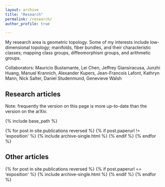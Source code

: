 ```yaml
---
layout: archive
title: "Research"
permalink: /research/
author_profile: true

---
```



My research area is geometric topology. Some of my interests include low-dimensional topology; manifolds, fiber bundles, and their characteristic classes; mapping class groups, diffeomorphism groups, and arithmetic groups. 

Collaborators: Mauricio Bustamante, Lei Chen, Jeffrey Giansiracusa, Junzhi Huang, Manuel Krannich, Alexander Kupers, Jean-Francois Lafont, Kathryn Mann, Nick Salter, Daniel Studenmund, Genevieve Walsh



## Research articles

Note: frequently the version on this page is more up-to-date than the version on the arXiv.

{% include base_path %}

{% for post in site.publications reversed %}
  {% if post.paperurl != 'exposition' %} 
    {% include archive-single.html %}
  {% endif %}
{% endfor %}

## Other articles


{% for post in site.publications reversed %}
  {% if post.paperurl == 'exposition' %} 
    {% include archive-single.html %}
  {% endif %}
{% endfor %}
